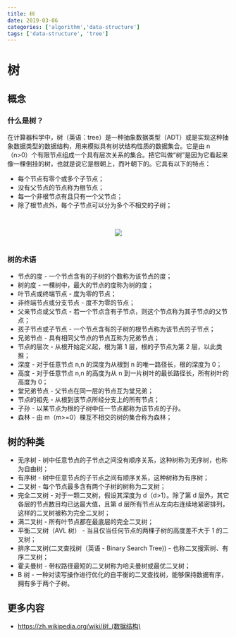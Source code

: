 ```yaml
---
title: 树
date: 2019-03-06
categories: ['algorithm','data-structure']
tags: ['data-structure', 'tree']
---
```


# 树

## 概念

### 什么是树？

在计算器科学中，树（英语：tree）是一种抽象数据类型（ADT）或是实现这种抽象数据类型的数据结构，用来模拟具有树状结构性质的数据集合。它是由 n（n>0）个有限节点组成一个具有层次关系的集合。把它叫做“树”是因为它看起来像一棵倒挂的树，也就是说它是根朝上，而叶朝下的。它具有以下的特点：

- 每个节点有零个或多个子节点；
- 没有父节点的节点称为根节点；
- 每一个非根节点有且只有一个父节点；
- 除了根节点外，每个子节点可以分为多个不相交的子树；

<br><div align="center"><img src="https://raw.githubusercontent.com/dunwu/images/master/images/data-structure/tree/tree.png"/></div><br>

### 树的术语

- 节点的度 - 一个节点含有的子树的个数称为该节点的度；
- 树的度 - 一棵树中，最大的节点的度称为树的度；
- 叶节点或终端节点 - 度为零的节点；
- 非终端节点或分支节点 - 度不为零的节点；
- 父亲节点或父节点 - 若一个节点含有子节点，则这个节点称为其子节点的父节点；
- 孩子节点或子节点 - 一个节点含有的子树的根节点称为该节点的子节点；
- 兄弟节点 - 具有相同父节点的节点互称为兄弟节点；
- 节点的层次 - 从根开始定义起，根为第 1 层，根的子节点为第 2 层，以此类推；
- 深度 - 对于任意节点 n,n 的深度为从根到 n 的唯一路径长，根的深度为 0；
- 高度 - 对于任意节点 n,n 的高度为从 n 到一片树叶的最长路径长，所有树叶的高度为 0；
- 堂兄弟节点 - 父节点在同一层的节点互为堂兄弟；
- 节点的祖先 - 从根到该节点所经分支上的所有节点；
- 子孙 - 以某节点为根的子树中任一节点都称为该节点的子孙。
- 森林 - 由 m（m>=0）棵互不相交的树的集合称为森林；

## 树的种类

- 无序树 - 树中任意节点的子节点之间没有顺序关系，这种树称为无序树，也称为自由树；
- 有序树 - 树中任意节点的子节点之间有顺序关系，这种树称为有序树；
- 二叉树 - 每个节点最多含有两个子树的树称为二叉树；
- 完全二叉树 - 对于一颗二叉树，假设其深度为 d（d>1）。除了第 d 层外，其它各层的节点数目均已达最大值，且第 d 层所有节点从左向右连续地紧密排列，这样的二叉树被称为完全二叉树；
- 满二叉树 - 所有叶节点都在最底层的完全二叉树；
- 平衡二叉树（AVL 树） - 当且仅当任何节点的两棵子树的高度差不大于 1 的二叉树；
- 排序二叉树(二叉查找树（英语 - Binary Search Tree)) - 也称二叉搜索树、有序二叉树；
- 霍夫曼树 - 带权路径最短的二叉树称为哈夫曼树或最优二叉树；
- B 树 - 一种对读写操作进行优化的自平衡的二叉查找树，能够保持数据有序，拥有多于两个子树。

## 更多内容

- https://zh.wikipedia.org/wiki/树_(数据结构)
